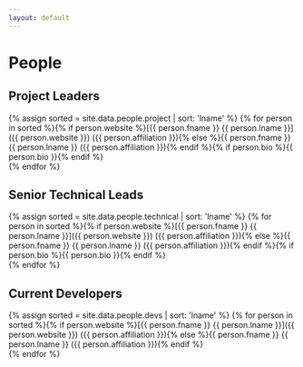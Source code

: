 ```yaml
---
layout: default
---
```


# People

## Project Leaders

{% assign sorted = site.data.people.project | sort: 'lname' %}
{% for person in sorted %}{% if person.website %}[{{ person.fname }} {{ person.lname }}]({{ person.website }}) ({{ person.affiliation }}){% else %}{{ person.fname }} {{ person.lname }} ({{ person.affiliation }}){% endif %}{% if person.bio %}{{ person.bio }}{% endif %}<br/>{% endfor %}

## Senior Technical Leads

{% assign sorted = site.data.people.technical | sort: 'lname' %}
{% for person in sorted %}{% if person.website %}[{{ person.fname }} {{ person.lname }}]({{ person.website }}) ({{ person.affiliation }}){% else %}{{ person.fname }} {{ person.lname }} ({{ person.affiliation }}){% endif %}{% if person.bio %}{{ person.bio }}{% endif %}<br/>{% endfor %}

## Current Developers

{% assign sorted = site.data.people.devs | sort: 'lname' %}
{% for person in sorted %}{% if person.website %}[{{ person.fname }} {{ person.lname }}]({{ person.website }}) ({{ person.affiliation }}){% else %}{{ person.fname }} {{ person.lname }} ({{ person.affiliation }}){% endif %}<br/>{% endfor %}
